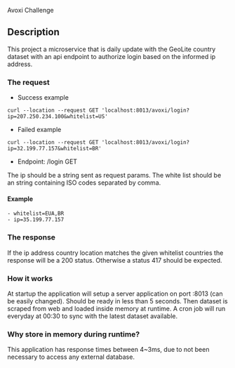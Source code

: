 Avoxi Challenge

## Description

This project a microservice that is daily update with the GeoLite country dataset with an api endpoint to authorize login based on the informed ip address.

### The request
- Success example
```curl
curl --location --request GET 'localhost:8013/avoxi/login?ip=207.250.234.100&whitelist=US'
```
- Failed example
```curl
curl --location --request GET 'localhost:8013/avoxi/login?ip=32.199.77.157&whitelist=BR'
```
- Endpoint: /login GET

The ip should be a string sent as request params.
The white list should be an string containing ISO codes separated by comma.
#### Example
```
- whitelist=EUA,BR
- ip=35.199.77.157
```

### The response

If the ip address country location matches the given whitelist countries the response will be a 200 status. Otherwise a status 417 should be expected.

### How it works

At startup the application will setup a server application on port :8013 (can be easily changed). Should be ready in less than 5 seconds.
Then dataset is scraped from web and loaded inside memory at runtime. 
A cron job will run everyday at 00:30 to sync with the latest dataset available. 

### Why store in memory during runtime?

This application has response times between 4~3ms, due to not been necessary to access any external database.